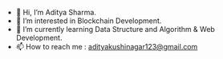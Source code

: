 - 👋 Hi, I’m Aditya Sharma.
- 👀 I’m interested in Blockchain Development.
- 🌱 I’m currently learning Data Structure and Algorithm & Web Development.
- 📫 How to reach me : adityakushinagar123@gmail.com

<!---
adityas-ops/adityas-ops is a ✨ special ✨ repository because its `README.md` (this file) appears on your GitHub profile.
You can click the Preview link to take a look at your changes.
--->
